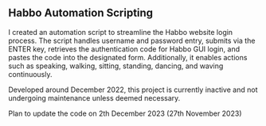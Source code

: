 ## Habbo Automation Scripting

I created an automation script to streamline the Habbo website login process. The script handles username and password entry, submits via the ENTER key, retrieves the authentication code for Habbo GUI login, and pastes the code into the designated form. Additionally, it enables actions such as speaking, walking, sitting, standing, dancing, and waving continuously.

Developed around December 2022, this project is currently inactive and not undergoing maintenance unless deemed necessary.

Plan to update the code on 2th December 2023 (27th November 2023)
